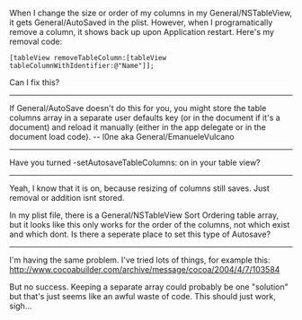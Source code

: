 

When I change the size or order of my columns in my General/NSTableView, it gets General/AutoSaved in the plist.  However, when I programatically remove a column, it shows back up upon Application restart.  Here's my removal code:

    [tableView removeTableColumn:[tableView tableColumnWithIdentifier:@"Name"]];

Can I fix this?

----

If General/AutoSave doesn't do this for you, you might store the table columns array in a separate user defaults key (or in the document if it's a document) and reload it manually (either in the app delegate or in the document load code). -- l0ne aka General/EmanueleVulcano

----

Have you turned     -setAutosaveTableColumns: on in your table view?

----

Yeah, I know that it is on, because resizing of columns still saves.  Just removal or addition isnt stored.

In my plist file, there is a     General/NSTableView Sort Ordering table array, but it looks like this only works for the order of the columns, not which exist and which dont.  Is there a seperate place to set this type of Autosave?

----

I'm having the same problem. I've tried lots of things, for example this: http://www.cocoabuilder.com/archive/message/cocoa/2004/4/7/103584

But no success. Keeping a separate array could probably be one "solution" but that's just seems like an awful waste of code. This should just work, sigh...